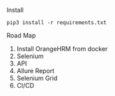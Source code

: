 
Install 

```
pip3 install -r requirements.txt
```

Road Map
1. Install OrangeHRM from docker
2. Selenium
3. API
4. Allure Report
5. Selenium Grid
6. CI/CD
